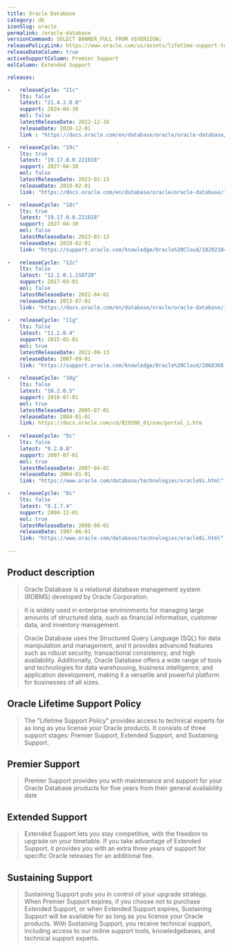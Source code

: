 ```yaml
---
title: Oracle Database
category: db
iconSlug: oracle
permalink: /oracle-database
versionCommand: SELECT BANNER_FULL FROM V$VERSION;
releasePolicyLink: https://www.oracle.com/us/assets/lifetime-support-technology-069183.pdf
releaseDateColumn: true
activeSupportColumn: Premier Support
eolColumn: Extended Support

releases:

-   releaseCycle: "21c"
    lts: false
    latest: "21.4.2.0.0"
    support: 2024-04-30
    eol: false
    latestReleaseDate: 2022-12-16
    releaseDate: 2020-12-01
    link : "https://docs.oracle.com/en/database/oracle/oracle-database/21/whats-new.html" 

-   releaseCycle: "19c"
    lts: true
    latest: "19.17.0.0.221018"
    support: 2027-04-30
    eol: false
    latestReleaseDate: 2023-01-13
    releaseDate: 2019-02-01
    link: "https://docs.oracle.com/en/database/oracle/oracle-database/19/rnrdm/database-release-notes.pdf"

-   releaseCycle: "18c"
    lts: true
    latest: "19.17.0.0.221018"
    support: 2027-04-30
    eol: false
    latestReleaseDate: 2023-01-13
    releaseDate: 2019-02-01
    link: "https://support.oracle.com/knowledge/Oracle%20Cloud/18202104_9.html"
  
-   releaseCycle: "12c"
    lts: false
    latest: "12.2.0.1.210720"
    support: 2017-03-01
    eol: false
    latestReleaseDate: 2022-04-01
    releaseDate: 2013-07-01
    link: "https://docs.oracle.com/en/database/oracle/oracle-database/12.2/ladbn/index.html"
  
-   releaseCycle: "11g"
    lts: false
    latest: "11.2.0.4"
    support: 2015-01-01
    eol: true
    latestReleaseDate: 2022-09-13
    releaseDate: 2007-09-01
    link: "https://support.oracle.com/knowledge/Oracle%20Cloud/2068368_1.html"
  
-   releaseCycle: "10g"
    lts: false
    latest: "10.2.0.5"
    support: 2010-07-01
    eol: true
    latestReleaseDate: 2005-07-01
    releaseDate: 2004-01-01
    link: https://docs.oracle.com/cd/B19306_01/nav/portal_1.htm
  
-   releaseCycle: "9i"
    lts: false
    latest: "9.2.0.8"
    support: 2007-07-01
    eol: true
    latestReleaseDate: 2007-04-01
    releaseDate: 2004-01-01
    link: "https://www.oracle.com/database/technologies/oracle9i.html"

-   releaseCycle: "8i"
    lts: false
    latest: "8.1.7.4"
    support: 2004-12-01
    eol: true
    latestReleaseDate: 2008-08-01
    releaseDate: 1997-06-01
    link: "https://www.oracle.com/database/technologies/oracle8i.html"
 
---
```


## Product description

> Oracle Database is a relational database management system (RDBMS) developed
> by Oracle Corporation.

> It is widely used in enterprise environments for managing large amounts of structured data,
>such as financial information, customer data, and inventory management.

> Oracle Database uses the Structured Query Language (SQL) for data manipulation and
> management, and it provides advanced features such as robust security, transactional
> consistency, and high availability. Additionally, Oracle Database offers a wide range
> of tools and technologies for data warehousing, business intelligence, and application 
> development, making it a versatile and powerful platform for businesses of all sizes.

## Oracle Lifetime Support Policy

> The "Lifetime Support Policy" provides access to technical experts for as long as
> you license your Oracle products.
> It consists of three support stages: Premier Support, Extended Support, and Sustaining Support.

## Premier Support

> Premier Support provides you with maintenance and support for your Oracle Database
> products for five years from their general availability date
  
## Extended Support
  
> Extended Support lets you stay competitive, with the freedom to upgrade on your
> timetable. If you take advantage of Extended Support, it provides you with
> an extra three years of support for specific Oracle releases for an additional fee.

## Sustaining Support
  
> Sustaining Support puts you in control of your upgrade strategy. When Premier Support expires, if you choose
> not to purchase Extended Support, or when Extended Support expires, Sustaining Support will be available for
> as long as you license your Oracle products. With Sustaining Support, you receive technical support, including
> access to our online support tools, knowledgebases, and technical support experts.
